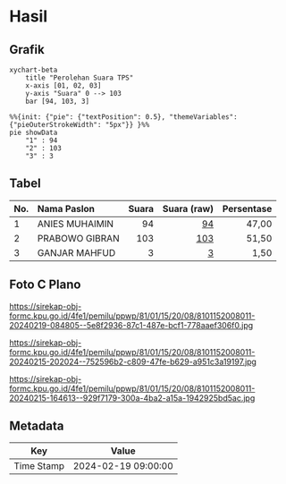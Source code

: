 # Hasil

## Grafik

```mermaid
xychart-beta
    title "Perolehan Suara TPS"
    x-axis [01, 02, 03]
    y-axis "Suara" 0 --> 103
    bar [94, 103, 3]
```

```mermaid
%%{init: {"pie": {"textPosition": 0.5}, "themeVariables": {"pieOuterStrokeWidth": "5px"}} }%%
pie showData
    "1" : 94
    "2" : 103
    "3" : 3
```

## Tabel

| No. | Nama Paslon    | Suara | Suara (raw) | Persentase |
|:--- |:-------------- | -----:| -----------:| ----------:|
| 1   | ANIES MUHAIMIN | 94    | [94][p-1]   | 47,00      |
| 2   | PRABOWO GIBRAN | 103   | [103][p-2]  | 51,50      |
| 3   | GANJAR MAHFUD  | 3     | [3][p-3]    | 1,50       |


[p-1]: https://github.com/gigit-pemilu/pemilu-2024-81-maluku/blob/main/pilpres/hitung-suara/sub/81-maluku/sub/01-maluku-tengah/sub/15-leihitu/sub/2008-negeri-lima/sub/011-tps/sub/paslon-1.txt
[p-2]: https://github.com/gigit-pemilu/pemilu-2024-81-maluku/blob/main/pilpres/hitung-suara/sub/81-maluku/sub/01-maluku-tengah/sub/15-leihitu/sub/2008-negeri-lima/sub/011-tps/sub/paslon-2.txt
[p-3]: https://github.com/gigit-pemilu/pemilu-2024-81-maluku/blob/main/pilpres/hitung-suara/sub/81-maluku/sub/01-maluku-tengah/sub/15-leihitu/sub/2008-negeri-lima/sub/011-tps/sub/paslon-3.txt

## Foto C Plano

https://sirekap-obj-formc.kpu.go.id/4fe1/pemilu/ppwp/81/01/15/20/08/8101152008011-20240219-084805--5e8f2936-87c1-487e-bcf1-778aaef306f0.jpg

https://sirekap-obj-formc.kpu.go.id/4fe1/pemilu/ppwp/81/01/15/20/08/8101152008011-20240215-202024--752596b2-c809-47fe-b629-a951c3a19197.jpg

https://sirekap-obj-formc.kpu.go.id/4fe1/pemilu/ppwp/81/01/15/20/08/8101152008011-20240215-164613--929f7179-300a-4ba2-a15a-1942925bd5ac.jpg


## Metadata

| Key        | Value               |
| ---------- | ------------------- |
| Time Stamp | 2024-02-19 09:00:00 |



